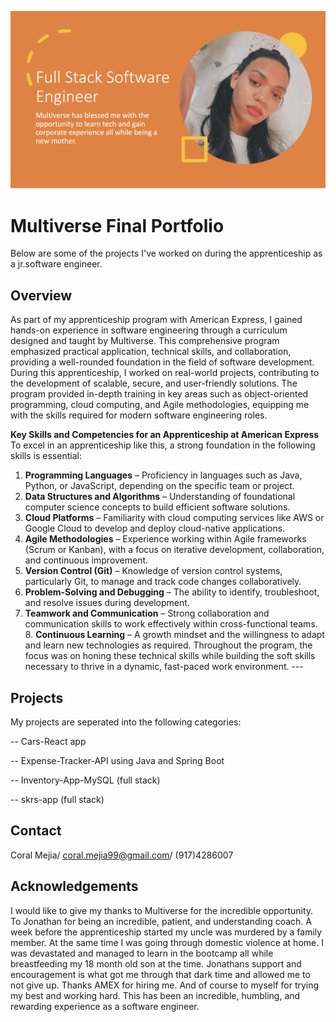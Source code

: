 ![Corals pic](coral.png) 

# Multiverse Final Portfolio
Below are some of the projects I've worked on during the apprenticeship as a jr.software engineer.

## Overview
As part of my apprenticeship program with American Express, I gained hands-on experience in software engineering through a curriculum designed and taught by Multiverse. This comprehensive program emphasized practical application, technical skills, and collaboration, providing a well-rounded foundation in the field of software development. During this apprenticeship, I worked on real-world projects, contributing to the development of scalable, secure, and user-friendly solutions. The program provided in-depth training in key areas such as object-oriented programming, cloud computing, and Agile methodologies, equipping me with the skills required for modern software engineering roles.

**Key Skills and Competencies for an Apprenticeship at American Express** 
To excel in an apprenticeship like this, a strong foundation in the following skills is essential:
1. **Programming Languages** – Proficiency in languages such as Java, Python, or JavaScript, depending on the specific team or project.
2. **Data Structures and Algorithms** – Understanding of foundational computer science concepts to build efficient software solutions.
3. **Cloud Platforms** – Familiarity with cloud computing services like AWS or Google Cloud to develop and deploy cloud-native applications.
4. **Agile Methodologies** – Experience working within Agile frameworks (Scrum or Kanban), with a focus on iterative development, collaboration, and continuous improvement.
5. **Version Control (Git)** – Knowledge of version control systems, particularly Git, to manage and track code changes collaboratively.
6. **Problem-Solving and Debugging** – The ability to identify, troubleshoot, and resolve issues during development.
7. **Teamwork and Communication** – Strong collaboration and communication skills to work effectively within cross-functional teams. 8. **Continuous Learning** – A growth mindset and the willingness to adapt and learn new technologies as required. Throughout the program, the focus was on honing these technical skills while building the soft skills necessary to thrive in a dynamic, fast-paced work environment. ---


## Projects
My projects are seperated into the following categories:

-- Cars-React app

-- Expense-Tracker-API using Java and Spring Boot 

-- Inventory-App-MySQL (full stack)

-- skrs-app (full stack)

## Contact
Coral Mejia/ coral.mejia99@gmail.com/ (917)4286007

## Acknowledgements
I would like to give my thanks to Multiverse for the incredible opportunity. To Jonathan for being an incredible, patient, and understanding coach. A week before the apprenticeship started my uncle was murdered by a family member. At the same time I was going through domestic violence at home. I was devastated and managed to learn in the bootcamp all while breastfeeding my 18 month old son at the time. Jonathans support and encouragement is what got me through that dark time and allowed me to not give up. Thanks AMEX for hiring me. And of course to myself for trying my best and working hard. This has been an incredible, humbling, and rewarding experience as a software engineer.
